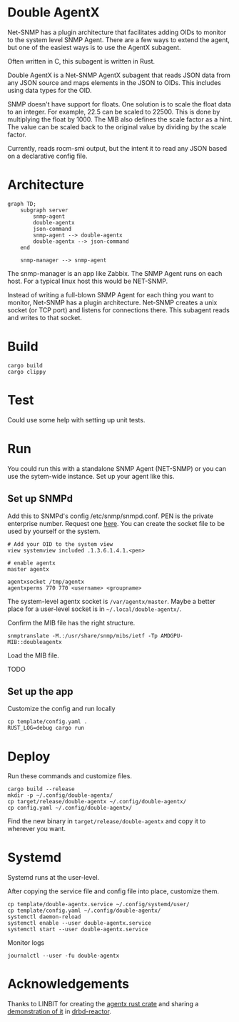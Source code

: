 # Double AgentX

Net-SNMP has a plugin architecture that facilitates adding OIDs to monitor to
the system level SNMP Agent.  There are a few ways to extend the agent, but one
of the easiest ways is to use the AgentX subagent.

Often written in C, this subagent is written in Rust.

Double AgentX is a Net-SNMP AgentX subagent that reads JSON data from any 
JSON source and maps elements in the JSON to OIDs.  This includes using data
types for the OID.

SNMP doesn't have support for floats.  One solution is to scale the float data
to an integer.  For example, 22.5 can be scaled to 22500.  This is done by 
multiplying the float by 1000.  The MIB also defines the scale factor as a
hint.  The value can be scaled back to the original value by dividing by the
scale factor. 

Currently, reads rocm-smi output, but the intent it to read any JSON based 
on a declarative config file.

# Architecture

```mermaid
graph TD;
    subgraph server
        snmp-agent
        double-agentx
        json-command
        snmp-agent --> double-agentx
        double-agentx --> json-command
    end

    snmp-manager --> snmp-agent
```

The snmp-manager is an app like Zabbix.  The SNMP Agent runs on each host.  For
a typical linux host this would be NET-SNMP.

Instead of writing a full-blown SNMP Agent for each thing you want to monitor,
Net-SNMP has a plugin architecture.  Net-SNMP creates a unix socket (or TCP 
port) and listens for connections there.  This subagent reads and writes to
that socket.

# Build

```shell
cargo build
cargo clippy
```


# Test

Could use some help with setting up unit tests.


# Run

You could run this with a standalone SNMP Agent (NET-SNMP) or you can use the
sytem-wide instance.  Set up your agent like this.

## Set up SNMPd

Add this to SNMPd's config /etc/snmp/snmpd.conf.  PEN is the private enterprise
number.  Request one [here](https://www.iana.org/assignments/enterprise-numbers/).
You can create the socket file to be used by yourself or the system.

```
# Add your OID to the system view
view systemview included .1.3.6.1.4.1.<pen>

# enable agentx
master agentx

agentxsocket /tmp/agentx
agentxperms 770 770 <username> <groupname>
```

The system-level agentx socket is `/var/agentx/master`.  Maybe a better place 
for a user-level socket is in `~/.local/double-agentx/`.

Confirm the MIB file has the right structure.

```shell
snmptranslate -M.:/usr/share/snmp/mibs/ietf -Tp AMDGPU-MIB::doubleagentx
```

Load the MIB file.

TODO


## Set up the app

Customize the config and run locally

```
cp template/config.yaml .
RUST_LOG=debug cargo run
```

# Deploy

Run these commands and customize files.

```shell
cargo build --release
mkdir -p ~/.config/double-agentx/
cp target/release/double-agentx ~/.config/double-agentx/
cp config.yaml ~/.config/double-agentx/
```

Find the new binary in `target/release/double-agentx` and copy it to wherever you want.


# Systemd

Systemd runs at the user-level.

After copying the service file and config file into place, customize them. 

```shell
cp template/double-agentx.service ~/.config/systemd/user/
cp template/config.yaml ~/.config/double-agentx/
systemctl daemon-reload
systemctl enable --user double-agentx.service
systemctl start --user double-agentx.service
```

Monitor logs

```shell
journalctl --user -fu double-agentx
```

# Acknowledgements

Thanks to LINBIT for creating the [agentx rust crate](https://crates.io/crates/agentx) and sharing a 
[demonstration of it](https://github.com/LINBIT/drbd-reactor/blob/master/src/plugin/agentx.rs) 
in [drbd-reactor](https://github.com/LINBIT/drbd-reactor/blob/master/src/plugin/agentx.rs).
